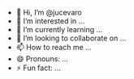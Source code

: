 - 👋 Hi, I’m @jucevaro
- 👀 I’m interested in ...
- 🌱 I’m currently learning ...
- 💞️ I’m looking to collaborate on ...
- 📫 How to reach me ...
- 😄 Pronouns: ...
- ⚡ Fun fact: ...

<!---
jucevaro/jucevaro is a ✨ special ✨ repository because its `README.md` (this file) appears on your GitHub profile.
You can click the Preview link to take a look at your changes.
--->
